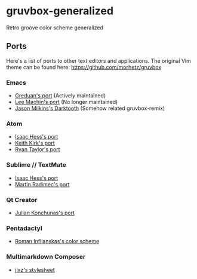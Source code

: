 gruvbox-generalized
===================

Retro groove color scheme generalized

## Ports

Here's a list of ports to other text editors and applications. The original Vim theme can be found here: https://github.com/morhetz/gruvbox

### Emacs

- [Greduan's port](https://github.com/Greduan/emacs-theme-gruvbox) (Actively maintained)
- [Lee Machin's port](https://github.com/leemachin/emacs-gruvbox-theme) (No longer maintained)
- [Jason Milkins's Darktooth](https://github.com/emacsfodder/emacs-theme-darktooth) (Somehow related gruvbox-remix)

### Atom

- [Isaac Hess's port](https://github.com/isaachess/gruvbox-atom)
- [Keith Kirk's port](https://github.com/kmfk/atom-gruvbox-dark)
- [Ryan Taylor's port](https://github.com/ryanmt/atom-gruvbox-dark)

### Sublime // TextMate

- [Isaac Hess's port](https://github.com/isaachess/gruvbox-sublime)
- [Martin Radimec's port](https://bitbucket.org/martinradimec/gruvbox/)

### Qt Creator

- [Julian Konchunas's port](https://github.com/konchunas/gruvbox-qtcreator)

### Pentadactyl

- [Roman Inflianskas's color scheme](https://github.com/rominf/pentadactyl-gruvbox)

### Multimarkdown Composer

- [jlxz's stylesheet](https://github.com/jlxz/mmdc_gruvbox_style)
